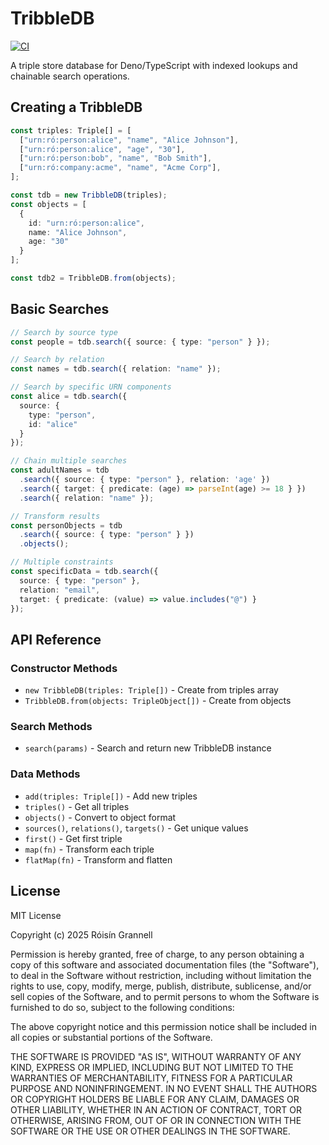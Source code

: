 # TribbleDB

[![CI](https://github.com/rgrannell1/tribbledb/workflows/Test/badge.svg)](https://github.com/rgrannell1/tribbledb/actions)

A triple store database for Deno/TypeScript with indexed lookups and chainable search operations.

## Creating a TribbleDB

```typescript
const triples: Triple[] = [
  ["urn:ró:person:alice", "name", "Alice Johnson"],
  ["urn:ró:person:alice", "age", "30"],
  ["urn:ró:person:bob", "name", "Bob Smith"],
  ["urn:ró:company:acme", "name", "Acme Corp"],
];

const tdb = new TribbleDB(triples);
const objects = [
  {
    id: "urn:ró:person:alice",
    name: "Alice Johnson",
    age: "30"
  }
];

const tdb2 = TribbleDB.from(objects);
```

## Basic Searches

```typescript
// Search by source type
const people = tdb.search({ source: { type: "person" } });

// Search by relation
const names = tdb.search({ relation: "name" });

// Search by specific URN components
const alice = tdb.search({
  source: {
    type: "person",
    id: "alice"
  }
});
```

```typescript
// Chain multiple searches
const adultNames = tdb
  .search({ source: { type: "person" }, relation: 'age' })
  .search({ target: { predicate: (age) => parseInt(age) >= 18 } })
  .search({ relation: "name" });

// Transform results
const personObjects = tdb
  .search({ source: { type: "person" } })
  .objects();

// Multiple constraints
const specificData = tdb.search({
  source: { type: "person" },
  relation: "email",
  target: { predicate: (value) => value.includes("@") }
});
```

## API Reference

### Constructor Methods

- `new TribbleDB(triples: Triple[])` - Create from triples array
- `TribbleDB.from(objects: TripleObject[])` - Create from objects

### Search Methods

- `search(params)` - Search and return new TribbleDB instance

### Data Methods

- `add(triples: Triple[])` - Add new triples
- `triples()` - Get all triples
- `objects()` - Convert to object format
- `sources()`, `relations()`, `targets()` - Get unique values
- `first()` - Get first triple
- `map(fn)` - Transform each triple
- `flatMap(fn)` - Transform and flatten

## License

MIT License

Copyright (c) 2025 Róisín Grannell

Permission is hereby granted, free of charge, to any person obtaining a copy
of this software and associated documentation files (the "Software"), to deal
in the Software without restriction, including without limitation the rights
to use, copy, modify, merge, publish, distribute, sublicense, and/or sell
copies of the Software, and to permit persons to whom the Software is
furnished to do so, subject to the following conditions:

The above copyright notice and this permission notice shall be included in all
copies or substantial portions of the Software.

THE SOFTWARE IS PROVIDED "AS IS", WITHOUT WARRANTY OF ANY KIND, EXPRESS OR
IMPLIED, INCLUDING BUT NOT LIMITED TO THE WARRANTIES OF MERCHANTABILITY,
FITNESS FOR A PARTICULAR PURPOSE AND NONINFRINGEMENT. IN NO EVENT SHALL THE
AUTHORS OR COPYRIGHT HOLDERS BE LIABLE FOR ANY CLAIM, DAMAGES OR OTHER
LIABILITY, WHETHER IN AN ACTION OF CONTRACT, TORT OR OTHERWISE, ARISING FROM,
OUT OF OR IN CONNECTION WITH THE SOFTWARE OR THE USE OR OTHER DEALINGS IN THE
SOFTWARE.
